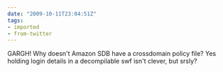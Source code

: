 ```yaml
---
date: "2009-10-11T23:04:51Z"
tags:
- imported
- from-twitter
---
```

GARGH! Why doesn't Amazon SDB have a crossdomain policy file? Yes holding login details in a decompilable swf isn't clever, but srsly?
